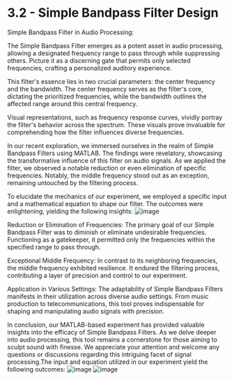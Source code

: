 # 3.2 - Simple Bandpass Filter Design

Simple Bandpass Filter in Audio Processing:

The Simple Bandpass Filter emerges as a potent asset in audio processing, allowing a designated frequency range to pass through while suppressing others. Picture it as a discerning gate that permits only selected frequencies, crafting a personalized auditory experience.

This filter's essence lies in two crucial parameters: the center frequency and the bandwidth. The center frequency serves as the filter's core, dictating the prioritized frequencies, while the bandwidth outlines the affected range around this central frequency.

Visual representations, such as frequency response curves, vividly portray the filter's behavior across the spectrum. These visuals prove invaluable for comprehending how the filter influences diverse frequencies.

In our recent exploration, we immersed ourselves in the realm of Simple Bandpass Filters using MATLAB. The findings were revelatory, showcasing the transformative influence of this filter on audio signals. As we applied the filter, we observed a notable reduction or even elimination of specific frequencies. Notably, the middle frequency stood out as an exception, remaining untouched by the filtering process.

To elucidate the mechanics of our experiment, we employed a specific input and a mathematical equation to shape our filter. The outcomes were enlightening, yielding the following insights:
![image](https://github.com/JDavidVS/5530_6530_Project/assets/148792714/ddd5986d-9cee-478c-abbb-27149c1107f9)

Reduction or Elimination of Frequencies:
The primary goal of our Simple Bandpass Filter was to diminish or eliminate undesirable frequencies. Functioning as a gatekeeper, it permitted only the frequencies within the specified range to pass through.

Exceptional Middle Frequency:
In contrast to its neighboring frequencies, the middle frequency exhibited resilience. It endured the filtering process, contributing a layer of precision and control to our experiment.

Application in Various Settings:
The adaptability of Simple Bandpass Filters manifests in their utilization across diverse audio settings. From music production to telecommunications, this tool proves indispensable for shaping and manipulating audio signals with precision.

In conclusion, our MATLAB-based experiment has provided valuable insights into the efficacy of Simple Bandpass Filters. As we delve deeper into audio processing, this tool remains a cornerstone for those aiming to sculpt sound with finesse. We appreciate your attention and welcome any questions or discussions regarding this intriguing facet of signal processing.The input and equation utilized in our experiment yield the following outcomes:
![image](https://github.com/JDavidVS/5530_6530_Project/assets/148792714/22649eec-682b-49f4-a225-13c6180b5eb4)
![image](https://github.com/JDavidVS/5530_6530_Project/assets/148792714/7f713a64-c926-4091-ada0-a90e2caec718)
